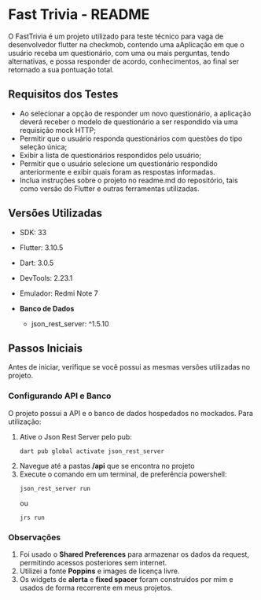 # Fast Trivia - README

O FastTrivia é um projeto utilizado para teste técnico para vaga de desenvolvedor flutter na checkmob, contendo uma aAplicação em que o usuário receba um questionário, com uma ou mais perguntas, tendo alternativas, e possa responder de acordo, conhecimentos, ao final ser retornado a sua pontuação total.

## Requisitos dos Testes

- Ao selecionar a opção de responder um novo questionário, a aplicação deverá receber o modelo de questionário a ser respondido via uma requisição mock HTTP;
- Permitir que o usuário responda questionários com questões do tipo seleção única;
- Exibir a lista de questionários respondidos pelo usuário;
- Permitir que o usuário selecione um questionário respondido anteriormente e exibir quais foram as respostas informadas.
- Inclua instruções sobre o projeto no readme.md do repositório, tais como versão do Flutter e outras ferramentas utilizadas.

## Versões Utilizadas
  - SDK: 33
  - Flutter: 3.10.5 
  - Dart: 3.0.5 
  - DevTools: 2.23.1
  - Emulador: Redmi Note 7

- **Banco de Dados**
  - json_rest_server: ^1.5.10

## Passos Iniciais

Antes de iniciar, verifique se você possui as mesmas versões utilizadas no projeto.

### Configurando API e Banco

O projeto possui a API e o banco de dados hospedados no mockados. Para utilização:

1. Ative o Json Rest Server pelo pub: 
   ```
   dart pub global activate json_rest_server
   ```   
2. Navegue até a pastas **/api** que se encontra no projeto
3. Execute o comando em um terminal, de preferência powershell:
   ```
   json_rest_server run
   ```   
   ou
   ```
   jrs run
   ```      
### Observações

1. Foi usado o **Shared Preferences** para armazenar os dados da request, permitindo acessos posteriores sem internet.
2. Utilizei a fonte **Poppins** e images de licença livre.
3. Os widgets de **alerta** e **fixed spacer** foram construídos por mim e usados de forma recorrente em meus projetos.